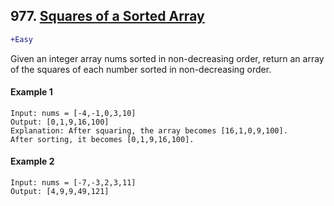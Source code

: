 ## 977. <a href="https://leetcode.com/problems/squares-of-a-sorted-array/description/?envType=study-plan&id=algorithm-i" target="_blank">Squares of a Sorted Array</a>
```diff
+Easy
```

Given an integer array nums sorted in non-decreasing order, return an array of the squares of each number sorted in non-decreasing order.

#### Example 1
```
Input: nums = [-4,-1,0,3,10]
Output: [0,1,9,16,100]
Explanation: After squaring, the array becomes [16,1,0,9,100].
After sorting, it becomes [0,1,9,16,100].
```

#### Example 2
```
Input: nums = [-7,-3,2,3,11]
Output: [4,9,9,49,121]
```


